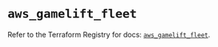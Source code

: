 # `aws_gamelift_fleet`

Refer to the Terraform Registry for docs: [`aws_gamelift_fleet`](https://registry.terraform.io/providers/hashicorp/aws/6.13.0/docs/resources/gamelift_fleet).

